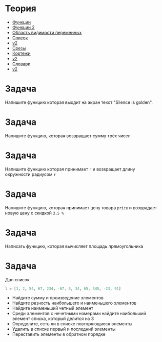 # Теория
- [Функции](https://metanit.com/python/tutorial/2.8.php)
- [Функции 2](https://pythonworld.ru/tipy-dannyx-v-python/vse-o-funkciyax-i-ix-argumentax.html)
- [Область видимости переменных](https://metanit.com/python/tutorial/2.9.php)
- [Список](https://metanit.com/python/tutorial/3.1.php)
- [v2](https://pythonworld.ru/tipy-dannyx-v-python/spiski-list-funkcii-i-metody-spiskov.html)
- [Срезы](https://pythonworld.ru/osnovy/indeksy-i-srezy.html)
- [Кортежи](https://metanit.com/python/tutorial/3.2.php)
- [v2](https://pythonworld.ru/tipy-dannyx-v-python/kortezhi-tuple.html)
- [Словари](https://metanit.com/python/tutorial/3.3.php)
- [v2](https://pythonworld.ru/tipy-dannyx-v-python/slovari-dict-funkcii-i-metody-slovarej.html)

# Задача 

Напишите функцию которая выодит на экран текст "Silence is golden".

# Задача 

Напишите функцию, которая возвращает сумму трёх чисел

# Задача 

Напишите функцию которая принимает `r` и возвращает длину окружности радиусом `r`

# Задача

Напишите функцию, которая принимает цену товара `price` и возврадает новую цену с скидкой `3.5 %`

# Задача 

Написать функцию, которая вычисляет площадь прямоугольника

# Задача 

Дан список

```python
l = [1, 2, 54, 67, 234, -67, 8, 34, 65, 345, -23, 91]
```
- Найдите сумму и произведение элементов
- Найдите разность наибольшего и наименьшего элементов
- Найдите наименьший четный элемент
- Среди элементов с нечетными номерами найдите наибольший элемент списка, который делится на 3
- Определите, есть ли в списке повторяющиеся элементы
- Удалить в списке первый и последний элементы
- Переставить элементы в обратном порядке

